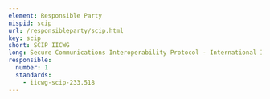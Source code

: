 ```yaml
---
element: Responsible Party
nispid: scip
url: /responsibleparty/scip.html
key: scip
short: SCIP IICWG
long: Secure Communications Interoperability Protocol - International Interoperability Control Working Group
responsible:
  number: 1
  standards:
    - iicwg-scip-233.518
---
```

